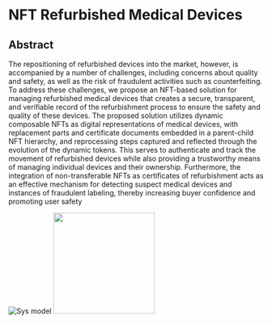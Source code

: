 # NFT Refurbished Medical Devices

## Abstract

The repositioning of refurbished devices into the market, however, is accompanied by a number of challenges, including concerns about quality and safety, as well as the risk of fraudulent activities such as counterfeiting. To address these challenges, we propose an NFT-based solution for managing refurbished medical devices that creates a secure, transparent, and verifiable record of the refurbishment process to ensure the safety and quality of these devices. The proposed solution utilizes dynamic composable NFTs as digital representations of medical devices, with replacement parts and certificate documents embedded in a parent-child NFT hierarchy, and reprocessing steps captured and reflected through the evolution of the dynamic tokens. This serves to authenticate and track the movement of refurbished devices while also providing a trustworthy means of managing individual devices and their ownership. Furthermore, the integration of non-transferable NFTs as certificates of refurbishment acts as an effective mechanism for detecting suspect medical devices and instances of fraudulent labeling, thereby increasing buyer confidence and promoting user safety

![Sys model](diagrams/system-model-v3.png|width=100)
<img src="https://github.com/SenayGe/NFT-RMD/tree/main/diagrams/system-model-v3.png" width="200" >

